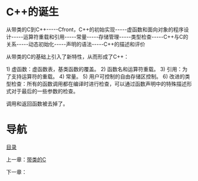 # C++的诞生

从带类的C到C++-----Cfront，C++的初始实现-----虚函数和面向对象的程序设计-----运算符重载和引用-----常量-----存储管理-----类型检查-----C++与C的关系-----动态初始化-----声明的语法-----C++的描述和评价
	
从带类的C的基础上引入了新特性，从而形成了C++：

1) 虚函数：虚函数表，基类函数的覆盖。
2) 函数名和运算符重载。
3) 引用：为了支持运算符的重载。
4) 常量。
5) 用户可控制的自由存储区控制。
6) 改进的类型检查：所有的函数调用都在编译时进行检查，可以通过函数声明中的特殊描述形式对于最后的一些参数的检查。

调用和返回函数被去掉了。


# 导航

[目录](README.md)

上一章：[带类的C](带类的C.md)

下一章：